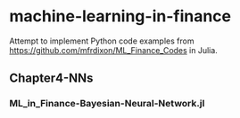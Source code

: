 # machine-learning-in-finance

Attempt to implement Python code examples from https://github.com/mfrdixon/ML_Finance_Codes in Julia. 

## Chapter4-NNs

### ML_in_Finance-Bayesian-Neural-Network.jl


